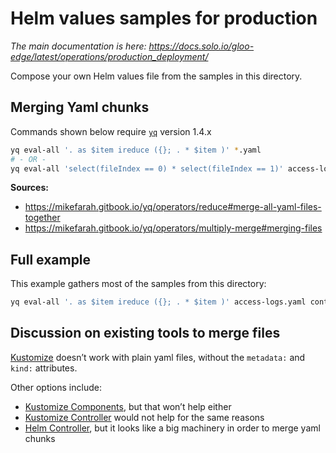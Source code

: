 # Helm values samples for production

_The main documentation is here: https://docs.solo.io/gloo-edge/latest/operations/production_deployment/_

Compose your own Helm values file from the samples in this directory.


## Merging Yaml chunks

Commands shown below require [`yq`](https://github.com/mikefarah/yq/#install) version 1.4.x

```bash
yq eval-all '. as $item ireduce ({}; . * $item )' *.yaml
# - OR -
yq eval-all 'select(fileIndex == 0) * select(fileIndex == 1)' access-logs.yaml data-plane-replicas-antiaffinity.yaml
```

**Sources:**
- https://mikefarah.gitbook.io/yq/operators/reduce#merge-all-yaml-files-together
- https://mikefarah.gitbook.io/yq/operators/multiply-merge#merging-files


## Full example

This example gathers most of the samples from this directory:

```bash
yq eval-all '. as $item ireduce ({}; . * $item )' access-logs.yaml control-plane-perf.yaml control-plane-validation-rules.yaml data-plane-replicas-antiaffinity.yaml disable-discovery.yaml hcm-tuning.yaml | tee values.yaml
```


## Discussion on existing tools to merge files

[Kustomize](https://kustomize.io/) doesn’t work with plain yaml files, without the `metadata:` and `kind:` attributes. 

Other options include: 
* [Kustomize Components](https://kubectl.docs.kubernetes.io/guides/config_management/components/), but that won’t help either
* [Kustomize Controller](https://fluxcd.io/docs/components/kustomize/) would not help for the same reasons
* [Helm Controller](https://fluxcd.io/docs/components/helm/), but it looks like a big machinery in order to merge yaml chunks

